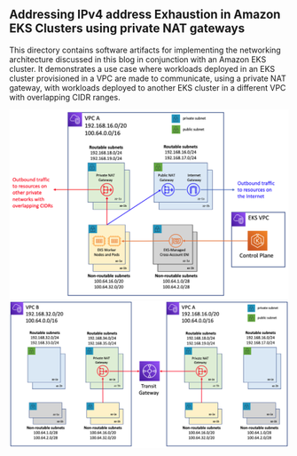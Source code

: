## Addressing IPv4 address Exhaustion in Amazon EKS Clusters using private NAT gateways

This directory contains software artifacts for implementing the networking architecture discussed in this blog in conjunction with an Amazon EKS cluster. It demonstrates a use case where workloads deployed in an EKS cluster provisioned in a VPC are made to communicate, using a private NAT gateway, with workloads deployed to another EKS cluster in a different VPC with overlapping CIDR ranges. 

<img class="wp-image-1960 size-full" src="images/network-architecture.png" alt="Network architecture"/>
<img class="wp-image-1960 size-full" src="images/solution-architecture.png" alt="Solution architecture"/>

